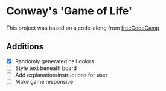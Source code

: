 # Conway's 'Game of Life'

This project was based on a code-along from [freeCodeCamp](https://www.freecodecamp.org/news/create-gameoflife-with-react-in-one-hour-8e686a410174)

## Additions

-[x] Randomly generated cell colors
-[ ] Style text beneath board
-[ ] Add explanation/instructions for user
-[ ] Make game responsive